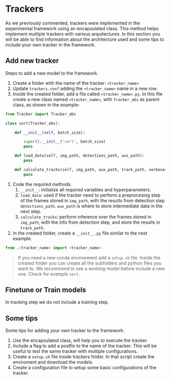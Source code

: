 
# Trackers

As we previously commented, trackers were implemented in the experimental framework using an encapsulated class. This method helps implement multiple trackers with various arquitectures. In this section you will be able to find information about the architecture used and some tips to include your own tracker in the framework.


## Add new tracker

Steps to add a new model to the framework.


1. Create a folder with the name of the tracker: `<tracker_name>`
1. Update `trackers.conf` adding the `<tracker_name>` name in a new row.
1. Inside the created folder, add a file called `<tracker_name>.py`. In this file create a new class named `<tracker_name>`, with `Tracker_abs` as parent class, as shown in the example:
```python
from Tracker import Tracker_abs

class sort(Tracker_abs):

    def __init__(self, batch_size):

        super().__init__('sort', batch_size)
    	pass

    def load_data(self, img_path, detections_path, aux_path):
    	pass

    def calculate_tracks(self, img_path, aux_path, track_path, verbose=0):
    	pass
```
1. Code the required methods.
	1. `__init__`: initialize all required variables and hyperparameters.
	1. `load_data`: used if the tracker need to perform a preprocesing step of the frames stored in `img_path`, with the results from detection step `detections_path`. `aux_path` is where to store intermediate data in the next step.
	1. `calculate_tracks`: perform inference over the frames stored in `img_path`, with the info from detection step, and store the results in `track_path`.
1. In the created folder, create a `__init__.py` file similar to the next example.
```python
from .<tracker_name> import <tracker_name>
```

> If you need a new conda environment add a `setup.sh` file.
> Inside the created folder you can create all the subfolders and python files you want to.
> We recommend to see a working model before include a new one. Check for example `sort`.

## Finetune or Train models
In tracking step we do not include a training step.


## Some tips

Some tips for adding your own tracker to the framework:

1. Use the encapsulated class, will help you to execute the tracker.
1. Include a flag to add a postfix to the name of the tracker. This will be useful to test the same tracker with multiple configurations.
1. Create a `setup.sh` file inside trackers folder. In that script create the enviroment and download the models.
1. Create a configuration file to setup some basic configurations of the tracker.
